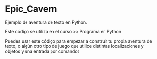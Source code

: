 # Epic_Cavern

Ejemplo de aventura de texto en Python.

Este código se utiliza en el curso >> Programa en Python 

Puedes usar este código para empezar a construir tu propia aventura de texto, o algún otro tipo de juego que utilice distintas localizaciones y objetos y una entrada por comandos


